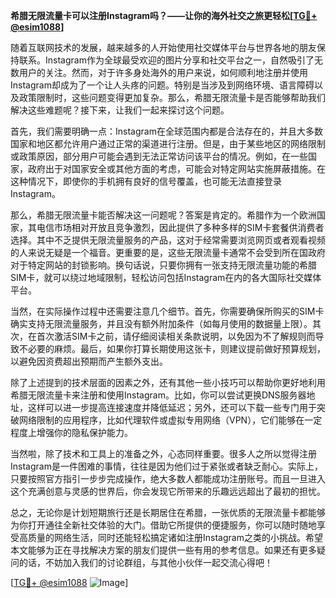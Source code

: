 **希腊无限流量卡可以注册Instagram吗？——让你的海外社交之旅更轻松[[TG💪+ @esim1088](https://t.me/s/esim1088)]**

随着互联网技术的发展，越来越多的人开始使用社交媒体平台与世界各地的朋友保持联系。Instagram作为全球最受欢迎的图片分享和社交平台之一，自然吸引了无数用户的关注。然而，对于许多身处海外的用户来说，如何顺利地注册并使用Instagram却成为了一个让人头疼的问题。特别是当涉及到网络环境、语言障碍以及政策限制时，这些问题变得更加复杂。那么，希腊无限流量卡是否能够帮助我们解决这些难题呢？接下来，让我们一起来探讨这个问题。

首先，我们需要明确一点：Instagram在全球范围内都是合法存在的，并且大多数国家和地区都允许用户通过正常的渠道进行注册。但是，由于某些地区的网络限制或政策原因，部分用户可能会遇到无法正常访问该平台的情况。例如，在一些国家，政府出于对国家安全或其他方面的考虑，可能会对特定网站实施屏蔽措施。在这种情况下，即使你的手机拥有良好的信号覆盖，也可能无法直接登录Instagram。

那么，希腊无限流量卡能否解决这一问题呢？答案是肯定的。希腊作为一个欧洲国家，其电信市场相对开放且竞争激烈，因此提供了多种多样的SIM卡套餐供消费者选择。其中不乏提供无限流量服务的产品，这对于经常需要浏览网页或者观看视频的人来说无疑是一个福音。更重要的是，这些无限流量卡通常不会受到所在国政府对于特定网站的封锁影响。换句话说，只要你拥有一张支持无限流量功能的希腊SIM卡，就可以绕过地域限制，轻松访问包括Instagram在内的各大国际社交媒体平台。

当然，在实际操作过程中还需要注意几个细节。首先，你需要确保所购买的SIM卡确实支持无限流量服务，并且没有额外附加条件（如每月使用的数据量上限）。其次，在首次激活SIM卡之前，请仔细阅读相关条款说明，以免因为不了解规则而导致不必要的麻烦。最后，如果你打算长期使用这张卡，则建议提前做好预算规划，以避免因资费超出预期而产生额外支出。

除了上述提到的技术层面的因素之外，还有其他一些小技巧可以帮助你更好地利用希腊无限流量卡来注册和使用Instagram。比如，你可以尝试更换DNS服务器地址，这样可以进一步提高连接速度并降低延迟；另外，还可以下载一些专门用于突破网络限制的应用程序，比如代理软件或虚拟专用网络（VPN），它们能够在一定程度上增强你的隐私保护能力。

当然啦，除了技术和工具上的准备之外，心态同样重要。很多人之所以觉得注册Instagram是一件困难的事情，往往是因为他们过于紧张或者缺乏耐心。实际上，只要按照官方指引一步步完成操作，绝大多数人都能成功注册账号。而且一旦进入这个充满创意与灵感的世界后，你会发现它所带来的乐趣远远超出了最初的担忧。

总之，无论你是计划短期旅行还是长期居住在希腊，一张优质的无限流量卡都能够为你打开通往全新社交体验的大门。借助它所提供的便捷服务，你可以随时随地享受高质量的网络生活，同时还能轻松搞定诸如注册Instagram之类的小挑战。希望本文能够为正在寻找解决方案的朋友们提供一些有用的参考信息。如果还有更多疑问的话，不妨加入我们的讨论群组，与其他小伙伴一起交流心得吧！

[[TG💪+ @esim1088](https://t.me/s/esim1088) ![Image](https://i.postimg.cc/4NQfJmqS/Snipaste-2025-05-13-00-14-12.png)]
